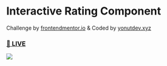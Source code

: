 # Interactive Rating Component
Challenge by <a href="https://frontendmentor.io">frontendmentor.io</a> & Coded by <a href="https://yonutdev.xy">yonutdev.xyz</a>
<h3><a href="https://yonutdev.github.io/interactive-rating-component/">👀 LIVE</a></h3>
<img src="https://i.imgur.com/qmWWdRf.png"></img>
